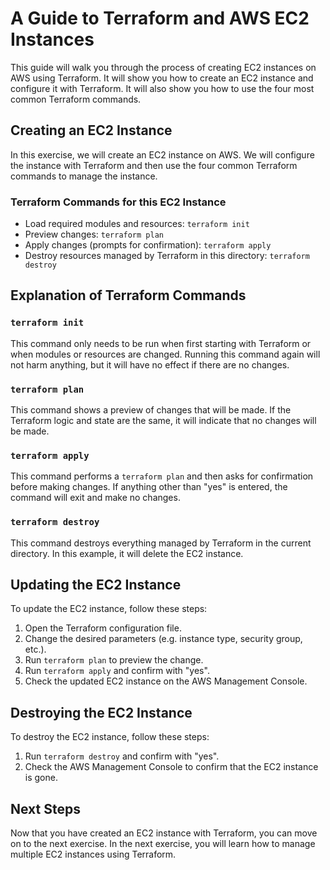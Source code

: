 # A Guide to Terraform and AWS EC2 Instances

This guide will walk you through the process of creating EC2 instances on AWS using Terraform. It will show you how to create an EC2 instance and configure it with Terraform. It will also show you how to use the four most common Terraform commands.

## Creating an EC2 Instance

In this exercise, we will create an EC2 instance on AWS. We will configure the instance with Terraform and then use the four common Terraform commands to manage the instance.

### Terraform Commands for this EC2 Instance

* Load required modules and resources: `terraform init`
* Preview changes: `terraform plan`
* Apply changes (prompts for confirmation): `terraform apply`
* Destroy resources managed by Terraform in this directory: `terraform destroy`

## Explanation of Terraform Commands

### `terraform init`

This command only needs to be run when first starting with Terraform or when modules or resources are changed. Running this command again will not harm anything, but it will have no effect if there are no changes.

### `terraform plan`

This command shows a preview of changes that will be made. If the Terraform logic and state are the same, it will indicate that no changes will be made.

### `terraform apply`

This command performs a `terraform plan` and then asks for confirmation before making changes. If anything other than "yes" is entered, the command will exit and make no changes.

### `terraform destroy`

This command destroys everything managed by Terraform in the current directory. In this example, it will delete the EC2 instance.

## Updating the EC2 Instance

To update the EC2 instance, follow these steps:

1. Open the Terraform configuration file.
2. Change the desired parameters (e.g. instance type, security group, etc.).
3. Run `terraform plan` to preview the change.
4. Run `terraform apply` and confirm with "yes".
5. Check the updated EC2 instance on the AWS Management Console.

## Destroying the EC2 Instance

To destroy the EC2 instance, follow these steps:

1. Run `terraform destroy` and confirm with "yes".
2. Check the AWS Management Console to confirm that the EC2 instance is gone.

## Next Steps

Now that you have created an EC2 instance with Terraform, you can move on to the next exercise. In the next exercise, you will learn how to manage multiple EC2 instances using Terraform.

[//]: # (End of file drills/4-create-ec2/README.md)